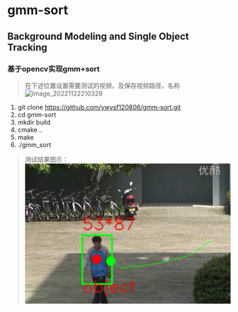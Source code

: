 # gmm-sort
## Background Modeling and Single Object Tracking
### 基于opencv实现gmm+sort
> 在下述位置设置需要测试的视频，及保存视频路径，名称
![Image_20221122210329](https://user-images.githubusercontent.com/57004745/203320783-12d3c89c-d487-4464-9d60-18b30f8f9a6b.png)
1. git clone https://github.com/ywysf120806/gmm-sort.git
2. cd gmm-sort
3. mkdir build 
4. cmake ..
5. make
6. ./gmm_sort

> 测试结果图示：
![img.png](img.png)
